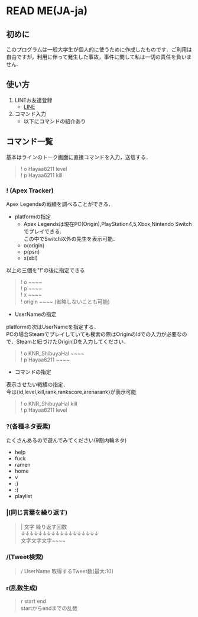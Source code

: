 # READ ME(JA-ja)
## 初めに
このプログラムは一般大学生が個人的に使うために作成したものです．ご利用は自由ですが，利用に伴って発生した事故，事件に関して私は一切の責任を負いません．

## 使い方
1. LINEお友達登録
    - [LINE](https://t.co/us5dydh6qL?amp=1) 
2. コマンド入力
    - 以下にコマンドの紹介あり

## コマンド一覧
基本はラインのトーク画面に直接コマンドを入力，送信する．
> ! o Hayaa6211 level<br>
> ! p Hayaa6211 kill

### ! (Apex Tracker)
Apex Legendsの戦績を調べることができる．

- platformの指定
    - Apex Legendsは現在PC(Origin),PlayStation4,5,Xbox,Nintendo Switchでプレイできる.<br>
    この中でSwitch以外の先生を表示可能．
    - o(origin)
    - p(psn)
    - x(xbl)<br>

以上の三個を"!"の後に指定できる  
> ! o ~~~~<br>
> ! p ~~~~<br>
> ! x ~~~~<br>
> ! origin ~~~~ (省略しないことも可能)

- UserNameの指定

platformの次はUserNameを指定する．<br>
PCの場合Steamでプレイしていても検索の際はOriginのIdでの入力が必要なので．Steamと紐づけたOriginIDを入力してください．

> ! o KNR_ShibuyaHal ~~~~<br>
> ! p Hayaa6211 ~~~~<br>  


- コマンドの指定  

表示させたい戦績の指定．   
今は{id,level,kill,rank,rankscore,arenarank}が表示可能

> ! o KNR_ShibuyaHal kill  
> ! p Hayaa6211 level  

### ?(各種ネタ要素)  
たくさんあるので遊んでみてください(9割内輪ネタ)
- help
- fuck
- ramen
- home
- v
- :)
- :(
- playlist

### |(同じ言葉を繰り返す)

> | 文字 繰り返す回数  
> ↓↓↓↓↓↓↓↓↓↓↓↓↓↓↓↓↓↓  
> 文字文字文字~~~~

### /(Tweet検索)

> / UserName 取得するTweet数(最大:10)

### r(乱数生成)

> r start end  
>startからendまでの乱数